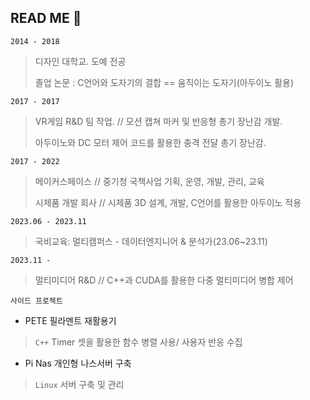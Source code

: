 ## READ ME 👋

`2014 - 2018` 
> 디자인 대학교. 도예 전공
>
> 졸업 논문 : C언어와 도자기의 결합 == 움직이는 도자기(아두이노 활용)

`2017 - 2017`
>VR게임 R&D 팀 작업. // 모션 캡쳐 마커 및 반응형 총기 장난감 개발.
>
>아두이노와 DC 모터 제어 코드를 활용한 충격 전달 총기 장난감.

`2017 - 2022`
>메이커스페이스 // 중기청 국책사업 기획, 운영, 개발, 관리, 교육
>
>시제품 개발 회사 // 시제품 3D 설계, 개발, C언어를 활용한 아두이노 적용

`2023.06 - 2023.11`
> 국비교육: 멀티캠퍼스 - 데이터엔지니어 & 분석가(23.06~23.11)

`2023.11 - `
> 멀티미디어 R&D // C++과 CUDA를 활용한 다중 멀티미디어 병합 제어


`사이드 프로젝트`
- PETE 필라멘트 재활용기
> `C++` Timer 셋을 활용한 함수 병렬 사용/ 사용자 반응 수집

- Pi Nas 개인형 나스서버 구축
> `Linux` 서버 구축 및 관리
<!--
**KimEC995/KimEC995** is a ✨ _special_ ✨ repository because its `README.md` (this file) appears on your GitHub profile.

Here are some ideas to get you started:

- 🔭 I’m currently working on ...
- 🌱 I’m currently learning ...
- 👯 I’m looking to collaborate on ...
- 🤔 I’m looking for help with ...
- 💬 Ask me about ...
- 📫 How to reach me: ...
- 😄 Pronouns: ...
- ⚡ Fun fact: ...

#include "cuda_runtime.h"
#include "device_launch_parameters.h"
#include <stdio.h>

__global__ void printData(int* _dDataPtr)
{
	printf("%d", _dDataPtr[threadIdx.x]);
}

__global__ void setData(int* _dDataPtr)
{
	_dDataPtr[threadIdx.x] = 2;
}

int main(void)
{
	int data[10] = { 0 };
	for (int i = 0; i < 10; i++) data[i] = 1;

	int* dDataPtr;

	// 메모리 공간 할당. dDataPtr int 10만큼
	cudaMalloc(&dDataPtr, sizeof(int) * 10);

	// 초기화
	cudaMemset(dDataPtr, 0, sizeof(int) * 10);

	printf("Data in device:");
	// 데이터 출력. 1개 블럭(?) 스레드 10개만큼 -> dDataPtr
	printData <<<1, 10 >>> (dDataPtr);

	// 메모리 복사. data(Host) -> dDataPtr(Device) 를 int 10만큼
	cudaMemcpy(dDataPtr, data, sizeof(int) * 10, cudaMemcpyHostToDevice);
	printf("\nHost -> Device: ");
	printData << <1, 10 >> > (dDataPtr);

	setData << <1, 10 >>>(dDataPtr);
	
	// 메모리 복사.
	cudaMemcpy(data, dDataPtr, sizeof(int) * 10, cudaMemcpyDeviceToHost);
	printf("\nDevice -> Host: ");
	for (int i = 0; i < 10; i++) printf("%d", data[i]);

	cudaFree(dDataPtr);
}

Data in device : 0000000000
Host->Device : 1111111111
Device->Host : 2222222222

-->
